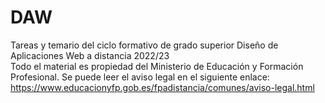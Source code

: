 # DAW
Tareas y temario del ciclo formativo de grado superior Diseño de Aplicaciones Web
a distancia 2022/23 <br>
Todo el material es propiedad del Ministerio de Educación y Formación Profesional. Se puede leer el aviso legal en el siguiente enlace: https://www.educacionyfp.gob.es/fpadistancia/comunes/aviso-legal.html
